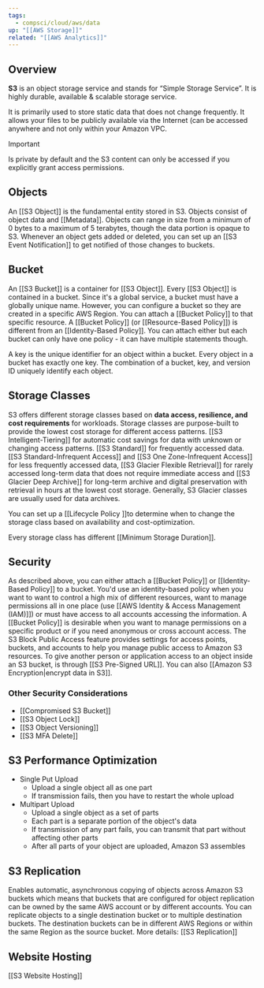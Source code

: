 ```yaml
---
tags:
  - compsci/cloud/aws/data
up: "[[AWS Storage]]"
related: "[[AWS Analytics]]"
---
```

## Overview

**S3** is an object storage service and stands for  “Simple Storage Service”. It is highly durable, available & scalable storage service.

It is primarily used to store static data that does not change frequently. It allows your files to be publicly available via the Internet (can be accessed anywhere and not only within your Amazon VPC.

>[!important]
>Is private by default and the S3 content can only be accessed if you explicitly grant access permissions.

## Objects

An [[S3 Object]] is the fundamental entity stored in S3. Objects consist of object data and [[Metadata]]. Objects can range in size from a minimum of 0 bytes to a maximum of 5 terabytes, though the data portion is opaque to S3. Whenever an object gets added or deleted, you can set up an [[S3 Event Notification]] to get notified of those changes to buckets. 

## Bucket

An [[S3 Bucket]] is a container for [[S3 Object]]. Every [[S3 Object]] is contained in a bucket. Since it's a global service, a bucket must have a globally unique name. However, you can configure a bucket so they are created in a specific AWS Region. You can attach a [[Bucket Policy]] to that specific resource. A [[Bucket Policy]] (or [[Resource-Based Policy]]) is different from an [[Identity-Based Policy]]. You can attach either but each bucket can only have one policy - it can have multiple statements though.

A key is the unique identifier for an object within a bucket. Every object in a bucket has exactly one key. The combination of a bucket, key, and version ID uniquely identify each object.

## Storage Classes

S3 offers different storage classes based on **data access, resilience, and cost requirements** for workloads. Storage classes are purpose-built to provide the lowest cost storage for different access patterns. [[S3 Intelligent-Tiering]] for automatic cost savings for data with unknown or changing access patterns. [[S3 Standard]] for frequently accessed data. [[S3 Standard-Infrequent Access]] and [[S3 One Zone-Infrequent Access]] for less frequently accessed data, [[S3 Glacier Flexible Retrieval]] for rarely accessed long-term data that does not require immediate access and [[S3 Glacier Deep Archive]] for long-term archive and digital preservation with retrieval in hours at the lowest cost storage. Generally, S3 Glacier classes are usually used for data archives.

You can set up a [[Lifecycle Policy ]]to determine when to change the storage class based on availability and cost-optimization.

Every storage class has different [[Minimum Storage Duration]].

## Security

As described above, you can either attach a [[Bucket Policy]] or [[Identity-Based Policy]] to a bucket. You'd use an identity-based policy when you want to want to control a high mix of different resources, want to manage permissions all in one place (use [[AWS Identity & Access Management (IAM)]]) or must have access to all accounts accessing the information. 
A [[Bucket Policy]] is desirable when you want to manage permissions on a specific product or if you need anonymous or cross account access.
The S3 Block Public Access feature provides settings for access points, buckets, and accounts to help you manage public access to Amazon S3 resources.
To give another person or application access to an object inside an S3 bucket, is through [[S3 Pre-Signed URL]].  You can also [[Amazon S3 Encryption|encrypt data in S3]]. 

### Other Security Considerations

- [[Compromised S3 Bucket]]
- [[S3 Object Lock]]
- [[S3 Object Versioning]]
- [[S3 MFA Delete]]

## S3 Performance Optimization

- Single Put Upload
	- Upload a single object all as one part
	- If transmission fails, then you have to restart the whole upload
- Multipart Upload
	- Upload a single object as a set of parts
	- Each part is a separate portion of the object's data
	- If transmission of any part fails, you can transmit that part without affecting other parts
	- After all parts of your object are uploaded, Amazon S3 assembles

## S3 Replication
Enables automatic, asynchronous copying of objects across Amazon S3 buckets which means that buckets that are configured for object replication can be owned by the same AWS account or by different accounts. You can replicate objects to a single destination bucket or to multiple destination buckets. The destination buckets can be in different AWS Regions or within the same Region as the source bucket. More details: [[S3 Replication]]

## Website Hosting
[[S3 Website Hosting]]
